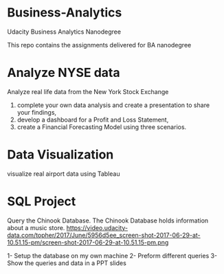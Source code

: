 # Business-Analytics
Udacity Business Analytics Nanodegree 


This repo contains the assignments delivered for BA nanodegree
# Analyze NYSE data
Analyze real life data from the New York Stock Exchange
1) complete your own data analysis and create a presentation to share your findings, 
2) develop a dashboard for a Profit and Loss Statement, 
3) create a Financial Forecasting Model using three scenarios. 

# Data Visualization
visualize real airport data using Tableau

# SQL Project
Query the Chinook Database. The Chinook Database holds information about a music store. 
https://video.udacity-data.com/topher/2017/June/5956d5ee_screen-shot-2017-06-29-at-10.51.15-pm/screen-shot-2017-06-29-at-10.51.15-pm.png 

1- Setup the database on my own machine
2- Preform different queries
3- Show the queries and data in a PPT slides 
